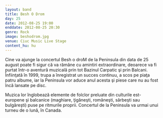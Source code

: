 ```yaml
---
layout: band
title: Besh O Drom
day: 25
date: 2012-08-25 19:00
enddate: 2012-08-25 20:30
genre: Rock
image: beshodrom.jpg
venue: Ciuc Music Live Stage
content_hu: hu
---
```


Cine va ajunge la concertul Besh o droM de la Peninsula din data de 25 august poate fi sigur că va rămâne cu amintiri extraordinare, deoarece va fi purtat într-o aventură muzicală prin tot Bazinul Carpatic şi prin Balcani. Înfiinţată în 1999, trupa a înregistrat un succes continuu, a scos pe piaţa patru albume, iar la Peninsula vor aduce anul acesta şi piese care nu au fost încă lansate pe disc.  

Muzica lor înglobează elemente de folclor preluate din culturile est-europene şi balcanice (maghiare, ţigăneşti, româneşti, sârbeşti sau bulgăreşti) puse pe ritmurile proprii. Concertul de la Peninsula va urmai unui turneu de o lună, în Canada.  